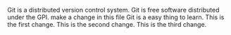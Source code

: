 Git is a distributed version control system.
Git is free software distributed under the GPI. 
make a change  in this file
Git is a easy thing to learn.
This is the first change.
This is the second change.
This is the third change.
